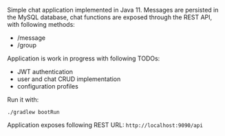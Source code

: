 Simple chat application implemented in Java 11.
Messages are persisted in the MySQL database,
chat functions are exposed through the REST API,
with following methods:
- /message 
- /group

Application is work in progress with following TODOs:
- JWT authentication
- user and chat CRUD implementation
- configuration profiles

Run it with:

`./gradlew bootRun`

Application exposes following REST URL: `http://localhost:9090/api`

